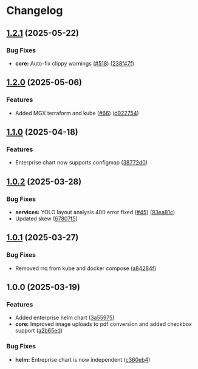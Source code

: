 # Changelog

## [1.2.1](https://github.com/lumina-ai-inc/chunkr-enterprise/compare/chunkr-chart-enterprise-v1.2.0...chunkr-chart-enterprise-v1.2.1) (2025-05-22)


### Bug Fixes

* **core:** Auto-fix clippy warnings ([#518](https://github.com/lumina-ai-inc/chunkr-enterprise/issues/518)) ([238f47f](https://github.com/lumina-ai-inc/chunkr-enterprise/commit/238f47fdaf5d2e62d12448424d1018eb1803b8f8))

## [1.2.0](https://github.com/lumina-ai-inc/chunkr-enterprise/compare/chunkr-chart-enterprise-v1.1.0...chunkr-chart-enterprise-v1.2.0) (2025-05-06)


### Features

* Added MGX terraform and kube ([#66](https://github.com/lumina-ai-inc/chunkr-enterprise/issues/66)) ([d922754](https://github.com/lumina-ai-inc/chunkr-enterprise/commit/d9227543f0544722691c7e7235d955a36416d74d))

## [1.1.0](https://github.com/lumina-ai-inc/chunkr-enterprise/compare/chunkr-chart-enterprise-v1.0.2...chunkr-chart-enterprise-v1.1.0) (2025-04-18)


### Features

* Enterprise chart now supports  configmap ([38772d0](https://github.com/lumina-ai-inc/chunkr-enterprise/commit/38772d0063dc8575ea6d8cfcd826a932ec51df38))

## [1.0.2](https://github.com/lumina-ai-inc/chunkr-enterprise/compare/chunkr-chart-enterprise-v1.0.1...chunkr-chart-enterprise-v1.0.2) (2025-03-28)


### Bug Fixes

* **services:** YOLO layout analysis 400 error fixed ([#45](https://github.com/lumina-ai-inc/chunkr-enterprise/issues/45)) ([93ea81c](https://github.com/lumina-ai-inc/chunkr-enterprise/commit/93ea81c883cd55cfbcd035e9770021d3840afd9d))
* Updated skew ([67807f5](https://github.com/lumina-ai-inc/chunkr-enterprise/commit/67807f55d54b59050ea013d81b233b515b184bfc))

## [1.0.1](https://github.com/lumina-ai-inc/chunkr-enterprise/compare/chunkr-chart-enterprise-v1.0.0...chunkr-chart-enterprise-v1.0.1) (2025-03-27)


### Bug Fixes

* Removed rrq from kube and docker compose ([a84284f](https://github.com/lumina-ai-inc/chunkr-enterprise/commit/a84284f097965239db90d3b24872fffe2c096590))

## 1.0.0 (2025-03-19)


### Features

* Added enterprise helm chart ([3a55975](https://github.com/lumina-ai-inc/chunkr-enterprise/commit/3a55975cc4470e742c2eee3b1e0892180d80a632))
* **core:** Improved image uploads to pdf conversion and added checkbox support ([a2b65ed](https://github.com/lumina-ai-inc/chunkr-enterprise/commit/a2b65ed182dcc07af1bccc5b4e98dec3a3335ed8))


### Bug Fixes

* **helm:** Entreprise chart is now independent ([c360eb4](https://github.com/lumina-ai-inc/chunkr-enterprise/commit/c360eb4eb80c28dacdef83425726c8a3165dc353))
